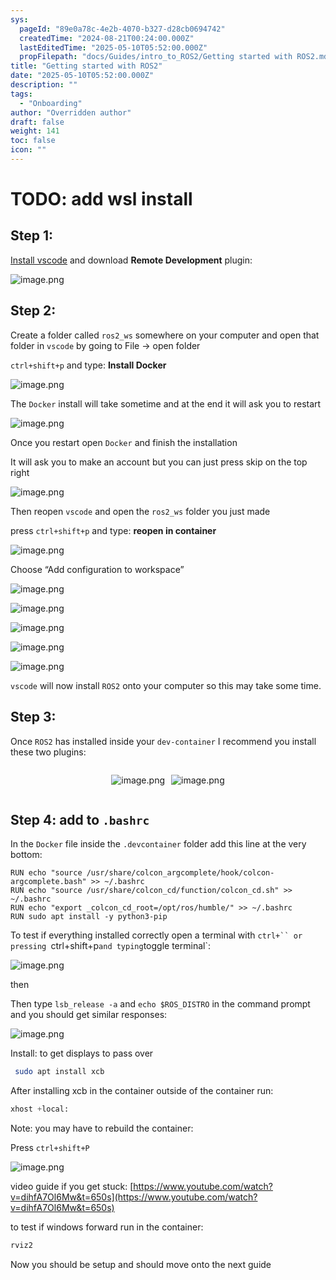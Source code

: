 ```yaml
---
sys:
  pageId: "89e0a78c-4e2b-4070-b327-d28cb0694742"
  createdTime: "2024-08-21T00:24:00.000Z"
  lastEditedTime: "2025-05-10T05:52:00.000Z"
  propFilepath: "docs/Guides/intro_to_ROS2/Getting started with ROS2.md"
title: "Getting started with ROS2"
date: "2025-05-10T05:52:00.000Z"
description: ""
tags:
  - "Onboarding"
author: "Overridden author"
draft: false
weight: 141
toc: false
icon: ""
---
```


# TODO: add wsl install

## Step 1:

[Install vscode](https://code.visualstudio.com/download) and download **Remote Development** plugin:

![image.png](https://prod-files-secure.s3.us-west-2.amazonaws.com/d518164a-d88e-44d1-a4ee-3adb3bd8bce0/efb52993-1881-4a40-b95e-6f020334f022/image.png?X-Amz-Algorithm=AWS4-HMAC-SHA256&X-Amz-Content-Sha256=UNSIGNED-PAYLOAD&X-Amz-Credential=ASIAZI2LB4663VQZQP2C%2F20250513%2Fus-west-2%2Fs3%2Faws4_request&X-Amz-Date=20250513T050935Z&X-Amz-Expires=3600&X-Amz-Security-Token=IQoJb3JpZ2luX2VjEDwaCXVzLXdlc3QtMiJIMEYCIQCJOYpvMVAPFIydLEyxWXIYG%2Fqny3LaWO8w1IcvXPpOjAIhAOVfkwt8%2Fd3zsrR2xv%2B1XuYYnP46cndxJZ3JcLeLzjMSKogECOX%2F%2F%2F%2F%2F%2F%2F%2F%2F%2FwEQABoMNjM3NDIzMTgzODA1Igxn5sZJbVeKwi7vDzMq3AMvk1Rhvul%2Bcn6Mvdv7vulms6AjwC%2BJtlfA0yGgwaebTipLmX7UT0WewYYrNja8oCx6ZF1g1jY1e0X1busY%2FSL6DFh3DyHzbLMUFkffKAyJFcK9v09Tg4BvIgobkHOtt3%2FRIsbJSHo4NPm5rIqYw5if3kAIAv%2Bv1EXTzJ0p8Ff9M1ZV2szMpCRYwXbxFdHmMJrgztIk%2FCpUpQrCyWY1p7GB6SHLJwqfGWnGjplnIlmKcUiJyrDaob5uBVMBMxfhlMMu7H7AH968miQNeZvi5aRxvTyAbzI58VvFkNOdDKyGRCKywyMyqvI4u0Ty7nvMZQzgZLbMFZso50NqjJe3kuc3EwhS24O3HdEq3zcXj6ACw9WhG2sO9r0Y9mKrpsBCv0YUCjpjT4Nm0yhSuL%2FE5q1siGhUsIKuzhXP9LG4iP5zupvTHHYmVw4W87Jz7632551K53TsPqQ5AJVFMAm3SoogHzx%2FJlK4A0aXDi%2Bxx2yak5WMRgoNsXx6fg0OZfGepZEOJTdMbYuikSUVmVLIRbvrbheyiRhKM9cVQI%2FmgBusfUGzv0%2FfWRAwEFUK%2BHX6Z5KGqI6b0DUx08klspUS86sreEmxQ%2BFSQa6ZSIlw6XK7XXSwc5K8izLGc6oW%2BzC4j4vBBjqkASkZivO8OdGGLqQkLezF%2FBcBCUK7ggq6dfvhWroZbsI6l%2BrbvRHPDuQOyWbs58jo%2FqQDy%2B8ASC3i5bdKSczrGNzjx2Zz9AiuiZ94acc6cdOAKbvrbivmlRsgedyULYqXJTx1hT2PVdugU%2FfelNcmTRFoSNM7o4FHr5NlhKRmxM%2BK1hSLRIVu%2FzWM2%2BjZdycqw1hGYd57YoqWaPkpjB2oIIy7RjLV&X-Amz-Signature=6e9dec085d1d89272c5e8ce9c96f8e5946e937089cc4d7456356ec0eef7c9b4e&X-Amz-SignedHeaders=host&x-id=GetObject)

## Step 2:

Create a folder called `ros2_ws` somewhere on your computer and open that folder in `vscode` by going to File → open folder 

`ctrl+shift+p` and type: **Install Docker**

![image.png](https://prod-files-secure.s3.us-west-2.amazonaws.com/d518164a-d88e-44d1-a4ee-3adb3bd8bce0/2269dc0e-1cd5-47ff-bceb-c04ad9b2eab0/image.png?X-Amz-Algorithm=AWS4-HMAC-SHA256&X-Amz-Content-Sha256=UNSIGNED-PAYLOAD&X-Amz-Credential=ASIAZI2LB4663VQZQP2C%2F20250513%2Fus-west-2%2Fs3%2Faws4_request&X-Amz-Date=20250513T050935Z&X-Amz-Expires=3600&X-Amz-Security-Token=IQoJb3JpZ2luX2VjEDwaCXVzLXdlc3QtMiJIMEYCIQCJOYpvMVAPFIydLEyxWXIYG%2Fqny3LaWO8w1IcvXPpOjAIhAOVfkwt8%2Fd3zsrR2xv%2B1XuYYnP46cndxJZ3JcLeLzjMSKogECOX%2F%2F%2F%2F%2F%2F%2F%2F%2F%2FwEQABoMNjM3NDIzMTgzODA1Igxn5sZJbVeKwi7vDzMq3AMvk1Rhvul%2Bcn6Mvdv7vulms6AjwC%2BJtlfA0yGgwaebTipLmX7UT0WewYYrNja8oCx6ZF1g1jY1e0X1busY%2FSL6DFh3DyHzbLMUFkffKAyJFcK9v09Tg4BvIgobkHOtt3%2FRIsbJSHo4NPm5rIqYw5if3kAIAv%2Bv1EXTzJ0p8Ff9M1ZV2szMpCRYwXbxFdHmMJrgztIk%2FCpUpQrCyWY1p7GB6SHLJwqfGWnGjplnIlmKcUiJyrDaob5uBVMBMxfhlMMu7H7AH968miQNeZvi5aRxvTyAbzI58VvFkNOdDKyGRCKywyMyqvI4u0Ty7nvMZQzgZLbMFZso50NqjJe3kuc3EwhS24O3HdEq3zcXj6ACw9WhG2sO9r0Y9mKrpsBCv0YUCjpjT4Nm0yhSuL%2FE5q1siGhUsIKuzhXP9LG4iP5zupvTHHYmVw4W87Jz7632551K53TsPqQ5AJVFMAm3SoogHzx%2FJlK4A0aXDi%2Bxx2yak5WMRgoNsXx6fg0OZfGepZEOJTdMbYuikSUVmVLIRbvrbheyiRhKM9cVQI%2FmgBusfUGzv0%2FfWRAwEFUK%2BHX6Z5KGqI6b0DUx08klspUS86sreEmxQ%2BFSQa6ZSIlw6XK7XXSwc5K8izLGc6oW%2BzC4j4vBBjqkASkZivO8OdGGLqQkLezF%2FBcBCUK7ggq6dfvhWroZbsI6l%2BrbvRHPDuQOyWbs58jo%2FqQDy%2B8ASC3i5bdKSczrGNzjx2Zz9AiuiZ94acc6cdOAKbvrbivmlRsgedyULYqXJTx1hT2PVdugU%2FfelNcmTRFoSNM7o4FHr5NlhKRmxM%2BK1hSLRIVu%2FzWM2%2BjZdycqw1hGYd57YoqWaPkpjB2oIIy7RjLV&X-Amz-Signature=e0f86db283593c7f8a054dc4f11391eef6ae02281ec156481836ff1b49a01f02&X-Amz-SignedHeaders=host&x-id=GetObject)

The `Docker` install will take sometime and at the end it will ask you to restart

![image.png](https://prod-files-secure.s3.us-west-2.amazonaws.com/d518164a-d88e-44d1-a4ee-3adb3bd8bce0/ed233f78-be33-4b1f-b89c-9c346c0e961e/image.png?X-Amz-Algorithm=AWS4-HMAC-SHA256&X-Amz-Content-Sha256=UNSIGNED-PAYLOAD&X-Amz-Credential=ASIAZI2LB4663VQZQP2C%2F20250513%2Fus-west-2%2Fs3%2Faws4_request&X-Amz-Date=20250513T050935Z&X-Amz-Expires=3600&X-Amz-Security-Token=IQoJb3JpZ2luX2VjEDwaCXVzLXdlc3QtMiJIMEYCIQCJOYpvMVAPFIydLEyxWXIYG%2Fqny3LaWO8w1IcvXPpOjAIhAOVfkwt8%2Fd3zsrR2xv%2B1XuYYnP46cndxJZ3JcLeLzjMSKogECOX%2F%2F%2F%2F%2F%2F%2F%2F%2F%2FwEQABoMNjM3NDIzMTgzODA1Igxn5sZJbVeKwi7vDzMq3AMvk1Rhvul%2Bcn6Mvdv7vulms6AjwC%2BJtlfA0yGgwaebTipLmX7UT0WewYYrNja8oCx6ZF1g1jY1e0X1busY%2FSL6DFh3DyHzbLMUFkffKAyJFcK9v09Tg4BvIgobkHOtt3%2FRIsbJSHo4NPm5rIqYw5if3kAIAv%2Bv1EXTzJ0p8Ff9M1ZV2szMpCRYwXbxFdHmMJrgztIk%2FCpUpQrCyWY1p7GB6SHLJwqfGWnGjplnIlmKcUiJyrDaob5uBVMBMxfhlMMu7H7AH968miQNeZvi5aRxvTyAbzI58VvFkNOdDKyGRCKywyMyqvI4u0Ty7nvMZQzgZLbMFZso50NqjJe3kuc3EwhS24O3HdEq3zcXj6ACw9WhG2sO9r0Y9mKrpsBCv0YUCjpjT4Nm0yhSuL%2FE5q1siGhUsIKuzhXP9LG4iP5zupvTHHYmVw4W87Jz7632551K53TsPqQ5AJVFMAm3SoogHzx%2FJlK4A0aXDi%2Bxx2yak5WMRgoNsXx6fg0OZfGepZEOJTdMbYuikSUVmVLIRbvrbheyiRhKM9cVQI%2FmgBusfUGzv0%2FfWRAwEFUK%2BHX6Z5KGqI6b0DUx08klspUS86sreEmxQ%2BFSQa6ZSIlw6XK7XXSwc5K8izLGc6oW%2BzC4j4vBBjqkASkZivO8OdGGLqQkLezF%2FBcBCUK7ggq6dfvhWroZbsI6l%2BrbvRHPDuQOyWbs58jo%2FqQDy%2B8ASC3i5bdKSczrGNzjx2Zz9AiuiZ94acc6cdOAKbvrbivmlRsgedyULYqXJTx1hT2PVdugU%2FfelNcmTRFoSNM7o4FHr5NlhKRmxM%2BK1hSLRIVu%2FzWM2%2BjZdycqw1hGYd57YoqWaPkpjB2oIIy7RjLV&X-Amz-Signature=80cd19780329ea2b79a2a410a7c694f95303ee0f19de02d8122faaa7bdd2812f&X-Amz-SignedHeaders=host&x-id=GetObject)

Once you restart open `Docker` and finish the installation

It will ask you to make an account but you can just press skip on the top right

![image.png](https://prod-files-secure.s3.us-west-2.amazonaws.com/d518164a-d88e-44d1-a4ee-3adb3bd8bce0/21010ad9-1659-4fd9-9f59-9932a09b2a3d/image.png?X-Amz-Algorithm=AWS4-HMAC-SHA256&X-Amz-Content-Sha256=UNSIGNED-PAYLOAD&X-Amz-Credential=ASIAZI2LB4663VQZQP2C%2F20250513%2Fus-west-2%2Fs3%2Faws4_request&X-Amz-Date=20250513T050935Z&X-Amz-Expires=3600&X-Amz-Security-Token=IQoJb3JpZ2luX2VjEDwaCXVzLXdlc3QtMiJIMEYCIQCJOYpvMVAPFIydLEyxWXIYG%2Fqny3LaWO8w1IcvXPpOjAIhAOVfkwt8%2Fd3zsrR2xv%2B1XuYYnP46cndxJZ3JcLeLzjMSKogECOX%2F%2F%2F%2F%2F%2F%2F%2F%2F%2FwEQABoMNjM3NDIzMTgzODA1Igxn5sZJbVeKwi7vDzMq3AMvk1Rhvul%2Bcn6Mvdv7vulms6AjwC%2BJtlfA0yGgwaebTipLmX7UT0WewYYrNja8oCx6ZF1g1jY1e0X1busY%2FSL6DFh3DyHzbLMUFkffKAyJFcK9v09Tg4BvIgobkHOtt3%2FRIsbJSHo4NPm5rIqYw5if3kAIAv%2Bv1EXTzJ0p8Ff9M1ZV2szMpCRYwXbxFdHmMJrgztIk%2FCpUpQrCyWY1p7GB6SHLJwqfGWnGjplnIlmKcUiJyrDaob5uBVMBMxfhlMMu7H7AH968miQNeZvi5aRxvTyAbzI58VvFkNOdDKyGRCKywyMyqvI4u0Ty7nvMZQzgZLbMFZso50NqjJe3kuc3EwhS24O3HdEq3zcXj6ACw9WhG2sO9r0Y9mKrpsBCv0YUCjpjT4Nm0yhSuL%2FE5q1siGhUsIKuzhXP9LG4iP5zupvTHHYmVw4W87Jz7632551K53TsPqQ5AJVFMAm3SoogHzx%2FJlK4A0aXDi%2Bxx2yak5WMRgoNsXx6fg0OZfGepZEOJTdMbYuikSUVmVLIRbvrbheyiRhKM9cVQI%2FmgBusfUGzv0%2FfWRAwEFUK%2BHX6Z5KGqI6b0DUx08klspUS86sreEmxQ%2BFSQa6ZSIlw6XK7XXSwc5K8izLGc6oW%2BzC4j4vBBjqkASkZivO8OdGGLqQkLezF%2FBcBCUK7ggq6dfvhWroZbsI6l%2BrbvRHPDuQOyWbs58jo%2FqQDy%2B8ASC3i5bdKSczrGNzjx2Zz9AiuiZ94acc6cdOAKbvrbivmlRsgedyULYqXJTx1hT2PVdugU%2FfelNcmTRFoSNM7o4FHr5NlhKRmxM%2BK1hSLRIVu%2FzWM2%2BjZdycqw1hGYd57YoqWaPkpjB2oIIy7RjLV&X-Amz-Signature=b7efc6c64cf5e8686041a2bc199ebb309cede8c001d93ae9078f864a24a8227e&X-Amz-SignedHeaders=host&x-id=GetObject)

Then reopen `vscode` and open the `ros2_ws` folder you just made

press `ctrl+shift+p` and type: **reopen in container**

![image.png](https://prod-files-secure.s3.us-west-2.amazonaws.com/d518164a-d88e-44d1-a4ee-3adb3bd8bce0/4e93b8c2-41ad-488c-8095-c74205196118/image.png?X-Amz-Algorithm=AWS4-HMAC-SHA256&X-Amz-Content-Sha256=UNSIGNED-PAYLOAD&X-Amz-Credential=ASIAZI2LB4663VQZQP2C%2F20250513%2Fus-west-2%2Fs3%2Faws4_request&X-Amz-Date=20250513T050935Z&X-Amz-Expires=3600&X-Amz-Security-Token=IQoJb3JpZ2luX2VjEDwaCXVzLXdlc3QtMiJIMEYCIQCJOYpvMVAPFIydLEyxWXIYG%2Fqny3LaWO8w1IcvXPpOjAIhAOVfkwt8%2Fd3zsrR2xv%2B1XuYYnP46cndxJZ3JcLeLzjMSKogECOX%2F%2F%2F%2F%2F%2F%2F%2F%2F%2FwEQABoMNjM3NDIzMTgzODA1Igxn5sZJbVeKwi7vDzMq3AMvk1Rhvul%2Bcn6Mvdv7vulms6AjwC%2BJtlfA0yGgwaebTipLmX7UT0WewYYrNja8oCx6ZF1g1jY1e0X1busY%2FSL6DFh3DyHzbLMUFkffKAyJFcK9v09Tg4BvIgobkHOtt3%2FRIsbJSHo4NPm5rIqYw5if3kAIAv%2Bv1EXTzJ0p8Ff9M1ZV2szMpCRYwXbxFdHmMJrgztIk%2FCpUpQrCyWY1p7GB6SHLJwqfGWnGjplnIlmKcUiJyrDaob5uBVMBMxfhlMMu7H7AH968miQNeZvi5aRxvTyAbzI58VvFkNOdDKyGRCKywyMyqvI4u0Ty7nvMZQzgZLbMFZso50NqjJe3kuc3EwhS24O3HdEq3zcXj6ACw9WhG2sO9r0Y9mKrpsBCv0YUCjpjT4Nm0yhSuL%2FE5q1siGhUsIKuzhXP9LG4iP5zupvTHHYmVw4W87Jz7632551K53TsPqQ5AJVFMAm3SoogHzx%2FJlK4A0aXDi%2Bxx2yak5WMRgoNsXx6fg0OZfGepZEOJTdMbYuikSUVmVLIRbvrbheyiRhKM9cVQI%2FmgBusfUGzv0%2FfWRAwEFUK%2BHX6Z5KGqI6b0DUx08klspUS86sreEmxQ%2BFSQa6ZSIlw6XK7XXSwc5K8izLGc6oW%2BzC4j4vBBjqkASkZivO8OdGGLqQkLezF%2FBcBCUK7ggq6dfvhWroZbsI6l%2BrbvRHPDuQOyWbs58jo%2FqQDy%2B8ASC3i5bdKSczrGNzjx2Zz9AiuiZ94acc6cdOAKbvrbivmlRsgedyULYqXJTx1hT2PVdugU%2FfelNcmTRFoSNM7o4FHr5NlhKRmxM%2BK1hSLRIVu%2FzWM2%2BjZdycqw1hGYd57YoqWaPkpjB2oIIy7RjLV&X-Amz-Signature=1d51c4770542fdd118950ffd05ca906c6420cdeb1fa91ebf26215716d80fc079&X-Amz-SignedHeaders=host&x-id=GetObject)

Choose “Add configuration to workspace”

![image.png](https://prod-files-secure.s3.us-west-2.amazonaws.com/d518164a-d88e-44d1-a4ee-3adb3bd8bce0/9560b282-5060-4989-ba37-97e7b2c22476/image.png?X-Amz-Algorithm=AWS4-HMAC-SHA256&X-Amz-Content-Sha256=UNSIGNED-PAYLOAD&X-Amz-Credential=ASIAZI2LB4663VQZQP2C%2F20250513%2Fus-west-2%2Fs3%2Faws4_request&X-Amz-Date=20250513T050935Z&X-Amz-Expires=3600&X-Amz-Security-Token=IQoJb3JpZ2luX2VjEDwaCXVzLXdlc3QtMiJIMEYCIQCJOYpvMVAPFIydLEyxWXIYG%2Fqny3LaWO8w1IcvXPpOjAIhAOVfkwt8%2Fd3zsrR2xv%2B1XuYYnP46cndxJZ3JcLeLzjMSKogECOX%2F%2F%2F%2F%2F%2F%2F%2F%2F%2FwEQABoMNjM3NDIzMTgzODA1Igxn5sZJbVeKwi7vDzMq3AMvk1Rhvul%2Bcn6Mvdv7vulms6AjwC%2BJtlfA0yGgwaebTipLmX7UT0WewYYrNja8oCx6ZF1g1jY1e0X1busY%2FSL6DFh3DyHzbLMUFkffKAyJFcK9v09Tg4BvIgobkHOtt3%2FRIsbJSHo4NPm5rIqYw5if3kAIAv%2Bv1EXTzJ0p8Ff9M1ZV2szMpCRYwXbxFdHmMJrgztIk%2FCpUpQrCyWY1p7GB6SHLJwqfGWnGjplnIlmKcUiJyrDaob5uBVMBMxfhlMMu7H7AH968miQNeZvi5aRxvTyAbzI58VvFkNOdDKyGRCKywyMyqvI4u0Ty7nvMZQzgZLbMFZso50NqjJe3kuc3EwhS24O3HdEq3zcXj6ACw9WhG2sO9r0Y9mKrpsBCv0YUCjpjT4Nm0yhSuL%2FE5q1siGhUsIKuzhXP9LG4iP5zupvTHHYmVw4W87Jz7632551K53TsPqQ5AJVFMAm3SoogHzx%2FJlK4A0aXDi%2Bxx2yak5WMRgoNsXx6fg0OZfGepZEOJTdMbYuikSUVmVLIRbvrbheyiRhKM9cVQI%2FmgBusfUGzv0%2FfWRAwEFUK%2BHX6Z5KGqI6b0DUx08klspUS86sreEmxQ%2BFSQa6ZSIlw6XK7XXSwc5K8izLGc6oW%2BzC4j4vBBjqkASkZivO8OdGGLqQkLezF%2FBcBCUK7ggq6dfvhWroZbsI6l%2BrbvRHPDuQOyWbs58jo%2FqQDy%2B8ASC3i5bdKSczrGNzjx2Zz9AiuiZ94acc6cdOAKbvrbivmlRsgedyULYqXJTx1hT2PVdugU%2FfelNcmTRFoSNM7o4FHr5NlhKRmxM%2BK1hSLRIVu%2FzWM2%2BjZdycqw1hGYd57YoqWaPkpjB2oIIy7RjLV&X-Amz-Signature=2ed350385a6f6b84031b878bf8131935c57b4c62d5fad2fbfec7ab10a7f27196&X-Amz-SignedHeaders=host&x-id=GetObject)

![image.png](https://prod-files-secure.s3.us-west-2.amazonaws.com/d518164a-d88e-44d1-a4ee-3adb3bd8bce0/2ee63f81-886b-48e8-a553-dc6e5eac99e4/image.png?X-Amz-Algorithm=AWS4-HMAC-SHA256&X-Amz-Content-Sha256=UNSIGNED-PAYLOAD&X-Amz-Credential=ASIAZI2LB4663VQZQP2C%2F20250513%2Fus-west-2%2Fs3%2Faws4_request&X-Amz-Date=20250513T050935Z&X-Amz-Expires=3600&X-Amz-Security-Token=IQoJb3JpZ2luX2VjEDwaCXVzLXdlc3QtMiJIMEYCIQCJOYpvMVAPFIydLEyxWXIYG%2Fqny3LaWO8w1IcvXPpOjAIhAOVfkwt8%2Fd3zsrR2xv%2B1XuYYnP46cndxJZ3JcLeLzjMSKogECOX%2F%2F%2F%2F%2F%2F%2F%2F%2F%2FwEQABoMNjM3NDIzMTgzODA1Igxn5sZJbVeKwi7vDzMq3AMvk1Rhvul%2Bcn6Mvdv7vulms6AjwC%2BJtlfA0yGgwaebTipLmX7UT0WewYYrNja8oCx6ZF1g1jY1e0X1busY%2FSL6DFh3DyHzbLMUFkffKAyJFcK9v09Tg4BvIgobkHOtt3%2FRIsbJSHo4NPm5rIqYw5if3kAIAv%2Bv1EXTzJ0p8Ff9M1ZV2szMpCRYwXbxFdHmMJrgztIk%2FCpUpQrCyWY1p7GB6SHLJwqfGWnGjplnIlmKcUiJyrDaob5uBVMBMxfhlMMu7H7AH968miQNeZvi5aRxvTyAbzI58VvFkNOdDKyGRCKywyMyqvI4u0Ty7nvMZQzgZLbMFZso50NqjJe3kuc3EwhS24O3HdEq3zcXj6ACw9WhG2sO9r0Y9mKrpsBCv0YUCjpjT4Nm0yhSuL%2FE5q1siGhUsIKuzhXP9LG4iP5zupvTHHYmVw4W87Jz7632551K53TsPqQ5AJVFMAm3SoogHzx%2FJlK4A0aXDi%2Bxx2yak5WMRgoNsXx6fg0OZfGepZEOJTdMbYuikSUVmVLIRbvrbheyiRhKM9cVQI%2FmgBusfUGzv0%2FfWRAwEFUK%2BHX6Z5KGqI6b0DUx08klspUS86sreEmxQ%2BFSQa6ZSIlw6XK7XXSwc5K8izLGc6oW%2BzC4j4vBBjqkASkZivO8OdGGLqQkLezF%2FBcBCUK7ggq6dfvhWroZbsI6l%2BrbvRHPDuQOyWbs58jo%2FqQDy%2B8ASC3i5bdKSczrGNzjx2Zz9AiuiZ94acc6cdOAKbvrbivmlRsgedyULYqXJTx1hT2PVdugU%2FfelNcmTRFoSNM7o4FHr5NlhKRmxM%2BK1hSLRIVu%2FzWM2%2BjZdycqw1hGYd57YoqWaPkpjB2oIIy7RjLV&X-Amz-Signature=5fbf5c31740f50aee77361856a3c5c3b5324e84a66a51b14a731e0d7fe077537&X-Amz-SignedHeaders=host&x-id=GetObject)

![image.png](https://prod-files-secure.s3.us-west-2.amazonaws.com/d518164a-d88e-44d1-a4ee-3adb3bd8bce0/ae1580b2-b048-407e-aed9-b584224a7a04/image.png?X-Amz-Algorithm=AWS4-HMAC-SHA256&X-Amz-Content-Sha256=UNSIGNED-PAYLOAD&X-Amz-Credential=ASIAZI2LB4663VQZQP2C%2F20250513%2Fus-west-2%2Fs3%2Faws4_request&X-Amz-Date=20250513T050935Z&X-Amz-Expires=3600&X-Amz-Security-Token=IQoJb3JpZ2luX2VjEDwaCXVzLXdlc3QtMiJIMEYCIQCJOYpvMVAPFIydLEyxWXIYG%2Fqny3LaWO8w1IcvXPpOjAIhAOVfkwt8%2Fd3zsrR2xv%2B1XuYYnP46cndxJZ3JcLeLzjMSKogECOX%2F%2F%2F%2F%2F%2F%2F%2F%2F%2FwEQABoMNjM3NDIzMTgzODA1Igxn5sZJbVeKwi7vDzMq3AMvk1Rhvul%2Bcn6Mvdv7vulms6AjwC%2BJtlfA0yGgwaebTipLmX7UT0WewYYrNja8oCx6ZF1g1jY1e0X1busY%2FSL6DFh3DyHzbLMUFkffKAyJFcK9v09Tg4BvIgobkHOtt3%2FRIsbJSHo4NPm5rIqYw5if3kAIAv%2Bv1EXTzJ0p8Ff9M1ZV2szMpCRYwXbxFdHmMJrgztIk%2FCpUpQrCyWY1p7GB6SHLJwqfGWnGjplnIlmKcUiJyrDaob5uBVMBMxfhlMMu7H7AH968miQNeZvi5aRxvTyAbzI58VvFkNOdDKyGRCKywyMyqvI4u0Ty7nvMZQzgZLbMFZso50NqjJe3kuc3EwhS24O3HdEq3zcXj6ACw9WhG2sO9r0Y9mKrpsBCv0YUCjpjT4Nm0yhSuL%2FE5q1siGhUsIKuzhXP9LG4iP5zupvTHHYmVw4W87Jz7632551K53TsPqQ5AJVFMAm3SoogHzx%2FJlK4A0aXDi%2Bxx2yak5WMRgoNsXx6fg0OZfGepZEOJTdMbYuikSUVmVLIRbvrbheyiRhKM9cVQI%2FmgBusfUGzv0%2FfWRAwEFUK%2BHX6Z5KGqI6b0DUx08klspUS86sreEmxQ%2BFSQa6ZSIlw6XK7XXSwc5K8izLGc6oW%2BzC4j4vBBjqkASkZivO8OdGGLqQkLezF%2FBcBCUK7ggq6dfvhWroZbsI6l%2BrbvRHPDuQOyWbs58jo%2FqQDy%2B8ASC3i5bdKSczrGNzjx2Zz9AiuiZ94acc6cdOAKbvrbivmlRsgedyULYqXJTx1hT2PVdugU%2FfelNcmTRFoSNM7o4FHr5NlhKRmxM%2BK1hSLRIVu%2FzWM2%2BjZdycqw1hGYd57YoqWaPkpjB2oIIy7RjLV&X-Amz-Signature=e65673e5329f9b91ca9e8bf012dabbb12390bd899319c71cc506f6b6c6400b61&X-Amz-SignedHeaders=host&x-id=GetObject)

![image.png](https://prod-files-secure.s3.us-west-2.amazonaws.com/d518164a-d88e-44d1-a4ee-3adb3bd8bce0/53255b28-f75e-430f-b9e3-c0ac8577e42b/image.png?X-Amz-Algorithm=AWS4-HMAC-SHA256&X-Amz-Content-Sha256=UNSIGNED-PAYLOAD&X-Amz-Credential=ASIAZI2LB4663VQZQP2C%2F20250513%2Fus-west-2%2Fs3%2Faws4_request&X-Amz-Date=20250513T050935Z&X-Amz-Expires=3600&X-Amz-Security-Token=IQoJb3JpZ2luX2VjEDwaCXVzLXdlc3QtMiJIMEYCIQCJOYpvMVAPFIydLEyxWXIYG%2Fqny3LaWO8w1IcvXPpOjAIhAOVfkwt8%2Fd3zsrR2xv%2B1XuYYnP46cndxJZ3JcLeLzjMSKogECOX%2F%2F%2F%2F%2F%2F%2F%2F%2F%2FwEQABoMNjM3NDIzMTgzODA1Igxn5sZJbVeKwi7vDzMq3AMvk1Rhvul%2Bcn6Mvdv7vulms6AjwC%2BJtlfA0yGgwaebTipLmX7UT0WewYYrNja8oCx6ZF1g1jY1e0X1busY%2FSL6DFh3DyHzbLMUFkffKAyJFcK9v09Tg4BvIgobkHOtt3%2FRIsbJSHo4NPm5rIqYw5if3kAIAv%2Bv1EXTzJ0p8Ff9M1ZV2szMpCRYwXbxFdHmMJrgztIk%2FCpUpQrCyWY1p7GB6SHLJwqfGWnGjplnIlmKcUiJyrDaob5uBVMBMxfhlMMu7H7AH968miQNeZvi5aRxvTyAbzI58VvFkNOdDKyGRCKywyMyqvI4u0Ty7nvMZQzgZLbMFZso50NqjJe3kuc3EwhS24O3HdEq3zcXj6ACw9WhG2sO9r0Y9mKrpsBCv0YUCjpjT4Nm0yhSuL%2FE5q1siGhUsIKuzhXP9LG4iP5zupvTHHYmVw4W87Jz7632551K53TsPqQ5AJVFMAm3SoogHzx%2FJlK4A0aXDi%2Bxx2yak5WMRgoNsXx6fg0OZfGepZEOJTdMbYuikSUVmVLIRbvrbheyiRhKM9cVQI%2FmgBusfUGzv0%2FfWRAwEFUK%2BHX6Z5KGqI6b0DUx08klspUS86sreEmxQ%2BFSQa6ZSIlw6XK7XXSwc5K8izLGc6oW%2BzC4j4vBBjqkASkZivO8OdGGLqQkLezF%2FBcBCUK7ggq6dfvhWroZbsI6l%2BrbvRHPDuQOyWbs58jo%2FqQDy%2B8ASC3i5bdKSczrGNzjx2Zz9AiuiZ94acc6cdOAKbvrbivmlRsgedyULYqXJTx1hT2PVdugU%2FfelNcmTRFoSNM7o4FHr5NlhKRmxM%2BK1hSLRIVu%2FzWM2%2BjZdycqw1hGYd57YoqWaPkpjB2oIIy7RjLV&X-Amz-Signature=9d3a5d36a249545cca644bb3eeb7af81f593fa3283659f09b394de0cfc6c26d8&X-Amz-SignedHeaders=host&x-id=GetObject)

![image.png](https://prod-files-secure.s3.us-west-2.amazonaws.com/d518164a-d88e-44d1-a4ee-3adb3bd8bce0/7c562767-5af9-4ffb-97d1-327bcdf4ee00/image.png?X-Amz-Algorithm=AWS4-HMAC-SHA256&X-Amz-Content-Sha256=UNSIGNED-PAYLOAD&X-Amz-Credential=ASIAZI2LB4663VQZQP2C%2F20250513%2Fus-west-2%2Fs3%2Faws4_request&X-Amz-Date=20250513T050935Z&X-Amz-Expires=3600&X-Amz-Security-Token=IQoJb3JpZ2luX2VjEDwaCXVzLXdlc3QtMiJIMEYCIQCJOYpvMVAPFIydLEyxWXIYG%2Fqny3LaWO8w1IcvXPpOjAIhAOVfkwt8%2Fd3zsrR2xv%2B1XuYYnP46cndxJZ3JcLeLzjMSKogECOX%2F%2F%2F%2F%2F%2F%2F%2F%2F%2FwEQABoMNjM3NDIzMTgzODA1Igxn5sZJbVeKwi7vDzMq3AMvk1Rhvul%2Bcn6Mvdv7vulms6AjwC%2BJtlfA0yGgwaebTipLmX7UT0WewYYrNja8oCx6ZF1g1jY1e0X1busY%2FSL6DFh3DyHzbLMUFkffKAyJFcK9v09Tg4BvIgobkHOtt3%2FRIsbJSHo4NPm5rIqYw5if3kAIAv%2Bv1EXTzJ0p8Ff9M1ZV2szMpCRYwXbxFdHmMJrgztIk%2FCpUpQrCyWY1p7GB6SHLJwqfGWnGjplnIlmKcUiJyrDaob5uBVMBMxfhlMMu7H7AH968miQNeZvi5aRxvTyAbzI58VvFkNOdDKyGRCKywyMyqvI4u0Ty7nvMZQzgZLbMFZso50NqjJe3kuc3EwhS24O3HdEq3zcXj6ACw9WhG2sO9r0Y9mKrpsBCv0YUCjpjT4Nm0yhSuL%2FE5q1siGhUsIKuzhXP9LG4iP5zupvTHHYmVw4W87Jz7632551K53TsPqQ5AJVFMAm3SoogHzx%2FJlK4A0aXDi%2Bxx2yak5WMRgoNsXx6fg0OZfGepZEOJTdMbYuikSUVmVLIRbvrbheyiRhKM9cVQI%2FmgBusfUGzv0%2FfWRAwEFUK%2BHX6Z5KGqI6b0DUx08klspUS86sreEmxQ%2BFSQa6ZSIlw6XK7XXSwc5K8izLGc6oW%2BzC4j4vBBjqkASkZivO8OdGGLqQkLezF%2FBcBCUK7ggq6dfvhWroZbsI6l%2BrbvRHPDuQOyWbs58jo%2FqQDy%2B8ASC3i5bdKSczrGNzjx2Zz9AiuiZ94acc6cdOAKbvrbivmlRsgedyULYqXJTx1hT2PVdugU%2FfelNcmTRFoSNM7o4FHr5NlhKRmxM%2BK1hSLRIVu%2FzWM2%2BjZdycqw1hGYd57YoqWaPkpjB2oIIy7RjLV&X-Amz-Signature=0cef613fd5b4859a5dfb22951fb1df84a5c3d6ea5f08ef4b032d89816e43c6cf&X-Amz-SignedHeaders=host&x-id=GetObject)

`vscode` will now install `ROS2` onto your computer so this may take some time.

## Step 3:

Once `ROS2` has installed inside your `dev-container` I recommend you install these two plugins:

<div style="display: flex;flex-direction: row; column-gap:10px; max-width: 630px;justify-content: center;">
<div>

![image.png](https://prod-files-secure.s3.us-west-2.amazonaws.com/d518164a-d88e-44d1-a4ee-3adb3bd8bce0/3fc3d550-5a54-4ba1-ba6b-faa01cdb7369/image.png?X-Amz-Algorithm=AWS4-HMAC-SHA256&X-Amz-Content-Sha256=UNSIGNED-PAYLOAD&X-Amz-Credential=ASIAZI2LB4667X3ILRLM%2F20250513%2Fus-west-2%2Fs3%2Faws4_request&X-Amz-Date=20250513T050945Z&X-Amz-Expires=3600&X-Amz-Security-Token=IQoJb3JpZ2luX2VjEDwaCXVzLXdlc3QtMiJGMEQCIADlj6o1jnRBoUmeBbNlDd%2FPPv6l3NlJQ0nELeCd0woYAiA08VY3%2Bgscc8UZuGaHJHQEOCZKptqt0Or9ajF0pqt2iCqIBAjl%2F%2F%2F%2F%2F%2F%2F%2F%2F%2F8BEAAaDDYzNzQyMzE4MzgwNSIMyl%2FzvRpfATh6YTEjKtwDphAPwwyzPNq9kSmPo%2Bx1y73c7QQLdj11cx%2FC2059YKFFvxXmYjnwN4TwsPJ58B5mZuYj2qhYYzwaNc4XjXZMw98jmH%2FWJk4odPM3AUvNz5Pne5tcyEoOhEIuZoA5kG%2FaCgZNMSTmVMX%2Bjvi%2Frn22rDlgLMkVIa6I2FkVm%2FRrvI%2B0Ef1d9iA2ukaGcaPvjGeWMZY3%2Fer0JsaaDYSacf%2FWgeS2fwpe0Xn%2F%2F3SEcMOCno7PUAqU4DdnaRXb7tAIeoGguzGtjuEGOzIx9n7qtpSQkfVDLuD0W6yZPsd4S7ygiXY5ex%2BwuhOnXjifXC1m3%2B7C8ZNTuIwm0xtSIo71uRpTLmnAvvBH6qs9TgcZQcVM0%2F7Q2T%2BevPHcIf53jKs2CYXdoWc2%2FIvF7e5i4ovxIjgTjPX8whyj1f5r%2FiiGnEqAP%2BT1d0dhs9L9NwWjPXecvzz9zNDI91MuwKqiaVKvbxL7jTEWnDYwnaveUH15R2yghxlU9R9c%2Bzt15bJQgM6iN90OqPJKCCjy4eBJameWzwe2XzpCgR9ahHKGMGZyXWfFY4pBU3Zj1Tqay7oRxTfJd3L9wi7Wed7xBeu9VvTqEL%2B07GM%2FjAqqFAJVSygM7NGutgqHLtja7Tux%2BnnVcfYwjY%2BLwQY6pgHhB6zxaE5DhpOlkjKMJWDLC2HJPHZl8pdEgbm5G4loI7uCOno0S1UsVFW1boa%2FxSuEriL%2BwVxgpaA7axtbT5L543jbW3XbzSgPCyUJcDt1cWB0rMdoa3nv8W7Yczu03VXzg5J0O65FncOuvLMTFxHQE8U1YN0WRFUbnVx53Y%2FGKC87YDLPPkDIgZYLSj0G6hn2VXYdWjJ2If3Maxw4o5Hk0M9e4Eq7&X-Amz-Signature=04c2fc4f209a9e4fa9bcbc56edc643b096838586b8632eb2952f48826ea09561&X-Amz-SignedHeaders=host&x-id=GetObject)

</div>
<div>

![image.png](https://prod-files-secure.s3.us-west-2.amazonaws.com/d518164a-d88e-44d1-a4ee-3adb3bd8bce0/d994cc66-13c2-4093-a5a3-f84cf4601a82/image.png?X-Amz-Algorithm=AWS4-HMAC-SHA256&X-Amz-Content-Sha256=UNSIGNED-PAYLOAD&X-Amz-Credential=ASIAZI2LB466WORNVBBP%2F20250513%2Fus-west-2%2Fs3%2Faws4_request&X-Amz-Date=20250513T050946Z&X-Amz-Expires=3600&X-Amz-Security-Token=IQoJb3JpZ2luX2VjEDwaCXVzLXdlc3QtMiJHMEUCIQDcHyBKqZjfs%2Bj9zG1t8XD8UcP8aIlcLFzbB55HFU8AfAIgJcSZ8YlDwQGg665Oujzpkm7VjnTEp89i1Gz3h0EDCQIqiAQI5f%2F%2F%2F%2F%2F%2F%2F%2F%2F%2FARAAGgw2Mzc0MjMxODM4MDUiDCmY0X%2FfcCLWXaYNPyrcAzO3sSScmhhhFce%2FRMyIa%2FlSOAN%2F5BBUQZXADhH6T3pt4Yjgr2X6YYqJ06yZoyM5yZlYdsvB2pELk2tnuy%2F1%2FJ8B8W9tLXxo%2B4urZ1U2REUY9XhRpAJJTJ2SwJRxRDtOiu%2BplMvOWMJhxCNvU0KVgAUCAjpOCN35upRjNFdMJdcijkLQ%2FqC7V%2F1hMf28fEk5X06QBDDkXWgg%2Fv263xhI8siHfq1XMYdZiK5eeuUXtwHiHVvMIDFDXr25K6vqU40VidqYS%2BGT8IwJvGn8jvoDVUVrgzkketl8%2FW%2B6kgKsao7MMdtWONqbzoWk6oGGA8%2F6Z5cKX0wMv9RzTRijmE1Uk2xcXDKPLj44O9n%2BvurrKF6CTtcahHS%2Bivgum49Xtf5xOouKD55rl5YV8EfBFijpD7YoVv7xUfRqCcY5PS9MqQAACygvtZOCkbnLU9aq4D9jEs9p4CyMr65O%2B27vkFypWo3JhvEvI5fIZsi6zYnJ8WIzKM61Yj6gm44wO3Qm6GFXkUphaslZ4PROK4MlA3QoHjBZgOERqSFPwR70KLowAI4WEZnv5jsIG56Bjxck0qTgpUSqzl4hI3pJ7pDJu9gNssO0Wd6C%2FycvsyQhEWNHJMBZRNvGmCLoPchY4gIUMK%2BPi8EGOqUBHupPSzEUk%2BNfSzyVvZTHEQt0sYlE15apZp4P5YufoHDrXE9lTsSZ%2FSEHJoAcEJtrM8YD2k3gvorEYRO1WkQtPMUPQ%2BnMoQDnV74WmTeRLe2Sa8pY9W9MLTfEkdsN483aZoy7xVYYDglDe%2FjIhs%2Fb0GUxxtVb5c2%2BPbdABi6%2FvhRkZNdnGTyWL6MulMNnarmnBFooGNB65Kv5I3iEZZ8nxCjLIF%2FN&X-Amz-Signature=822535fb5155b0f13e1629dced44fdf3e13bb774ec8962f5f416b840572f61e4&X-Amz-SignedHeaders=host&x-id=GetObject)

</div>
</div>

## Step 4: add to `.bashrc`

In the `Docker` file inside the `.devcontainer` folder add this line at the very bottom: 

```docker
RUN echo "source /usr/share/colcon_argcomplete/hook/colcon-argcomplete.bash" >> ~/.bashrc
RUN echo "source /usr/share/colcon_cd/function/colcon_cd.sh" >> ~/.bashrc
RUN echo "export _colcon_cd_root=/opt/ros/humble/" >> ~/.bashrc
RUN sudo apt install -y python3-pip 
```

To test if everything installed correctly open a terminal with `ctrl+`` or pressing `ctrl+shift+p` and typing `toggle terminal`:

![image.png](https://prod-files-secure.s3.us-west-2.amazonaws.com/d518164a-d88e-44d1-a4ee-3adb3bd8bce0/6a4943d8-b04e-4c02-9a58-775f3384d1a5/image.png?X-Amz-Algorithm=AWS4-HMAC-SHA256&X-Amz-Content-Sha256=UNSIGNED-PAYLOAD&X-Amz-Credential=ASIAZI2LB4663VQZQP2C%2F20250513%2Fus-west-2%2Fs3%2Faws4_request&X-Amz-Date=20250513T050935Z&X-Amz-Expires=3600&X-Amz-Security-Token=IQoJb3JpZ2luX2VjEDwaCXVzLXdlc3QtMiJIMEYCIQCJOYpvMVAPFIydLEyxWXIYG%2Fqny3LaWO8w1IcvXPpOjAIhAOVfkwt8%2Fd3zsrR2xv%2B1XuYYnP46cndxJZ3JcLeLzjMSKogECOX%2F%2F%2F%2F%2F%2F%2F%2F%2F%2FwEQABoMNjM3NDIzMTgzODA1Igxn5sZJbVeKwi7vDzMq3AMvk1Rhvul%2Bcn6Mvdv7vulms6AjwC%2BJtlfA0yGgwaebTipLmX7UT0WewYYrNja8oCx6ZF1g1jY1e0X1busY%2FSL6DFh3DyHzbLMUFkffKAyJFcK9v09Tg4BvIgobkHOtt3%2FRIsbJSHo4NPm5rIqYw5if3kAIAv%2Bv1EXTzJ0p8Ff9M1ZV2szMpCRYwXbxFdHmMJrgztIk%2FCpUpQrCyWY1p7GB6SHLJwqfGWnGjplnIlmKcUiJyrDaob5uBVMBMxfhlMMu7H7AH968miQNeZvi5aRxvTyAbzI58VvFkNOdDKyGRCKywyMyqvI4u0Ty7nvMZQzgZLbMFZso50NqjJe3kuc3EwhS24O3HdEq3zcXj6ACw9WhG2sO9r0Y9mKrpsBCv0YUCjpjT4Nm0yhSuL%2FE5q1siGhUsIKuzhXP9LG4iP5zupvTHHYmVw4W87Jz7632551K53TsPqQ5AJVFMAm3SoogHzx%2FJlK4A0aXDi%2Bxx2yak5WMRgoNsXx6fg0OZfGepZEOJTdMbYuikSUVmVLIRbvrbheyiRhKM9cVQI%2FmgBusfUGzv0%2FfWRAwEFUK%2BHX6Z5KGqI6b0DUx08klspUS86sreEmxQ%2BFSQa6ZSIlw6XK7XXSwc5K8izLGc6oW%2BzC4j4vBBjqkASkZivO8OdGGLqQkLezF%2FBcBCUK7ggq6dfvhWroZbsI6l%2BrbvRHPDuQOyWbs58jo%2FqQDy%2B8ASC3i5bdKSczrGNzjx2Zz9AiuiZ94acc6cdOAKbvrbivmlRsgedyULYqXJTx1hT2PVdugU%2FfelNcmTRFoSNM7o4FHr5NlhKRmxM%2BK1hSLRIVu%2FzWM2%2BjZdycqw1hGYd57YoqWaPkpjB2oIIy7RjLV&X-Amz-Signature=cc0ff678fc1c663dfd64468e13e0a4d35419ac6c51fe4b54f3f6c041e9f08e84&X-Amz-SignedHeaders=host&x-id=GetObject)

then 

Then type `lsb_release -a` and `echo $ROS_DISTRO` in the command prompt and you should get similar responses:

![image.png](https://prod-files-secure.s3.us-west-2.amazonaws.com/d518164a-d88e-44d1-a4ee-3adb3bd8bce0/3e635dec-a805-4e85-8b9e-d000e5b71a4e/image.png?X-Amz-Algorithm=AWS4-HMAC-SHA256&X-Amz-Content-Sha256=UNSIGNED-PAYLOAD&X-Amz-Credential=ASIAZI2LB4663VQZQP2C%2F20250513%2Fus-west-2%2Fs3%2Faws4_request&X-Amz-Date=20250513T050935Z&X-Amz-Expires=3600&X-Amz-Security-Token=IQoJb3JpZ2luX2VjEDwaCXVzLXdlc3QtMiJIMEYCIQCJOYpvMVAPFIydLEyxWXIYG%2Fqny3LaWO8w1IcvXPpOjAIhAOVfkwt8%2Fd3zsrR2xv%2B1XuYYnP46cndxJZ3JcLeLzjMSKogECOX%2F%2F%2F%2F%2F%2F%2F%2F%2F%2FwEQABoMNjM3NDIzMTgzODA1Igxn5sZJbVeKwi7vDzMq3AMvk1Rhvul%2Bcn6Mvdv7vulms6AjwC%2BJtlfA0yGgwaebTipLmX7UT0WewYYrNja8oCx6ZF1g1jY1e0X1busY%2FSL6DFh3DyHzbLMUFkffKAyJFcK9v09Tg4BvIgobkHOtt3%2FRIsbJSHo4NPm5rIqYw5if3kAIAv%2Bv1EXTzJ0p8Ff9M1ZV2szMpCRYwXbxFdHmMJrgztIk%2FCpUpQrCyWY1p7GB6SHLJwqfGWnGjplnIlmKcUiJyrDaob5uBVMBMxfhlMMu7H7AH968miQNeZvi5aRxvTyAbzI58VvFkNOdDKyGRCKywyMyqvI4u0Ty7nvMZQzgZLbMFZso50NqjJe3kuc3EwhS24O3HdEq3zcXj6ACw9WhG2sO9r0Y9mKrpsBCv0YUCjpjT4Nm0yhSuL%2FE5q1siGhUsIKuzhXP9LG4iP5zupvTHHYmVw4W87Jz7632551K53TsPqQ5AJVFMAm3SoogHzx%2FJlK4A0aXDi%2Bxx2yak5WMRgoNsXx6fg0OZfGepZEOJTdMbYuikSUVmVLIRbvrbheyiRhKM9cVQI%2FmgBusfUGzv0%2FfWRAwEFUK%2BHX6Z5KGqI6b0DUx08klspUS86sreEmxQ%2BFSQa6ZSIlw6XK7XXSwc5K8izLGc6oW%2BzC4j4vBBjqkASkZivO8OdGGLqQkLezF%2FBcBCUK7ggq6dfvhWroZbsI6l%2BrbvRHPDuQOyWbs58jo%2FqQDy%2B8ASC3i5bdKSczrGNzjx2Zz9AiuiZ94acc6cdOAKbvrbivmlRsgedyULYqXJTx1hT2PVdugU%2FfelNcmTRFoSNM7o4FHr5NlhKRmxM%2BK1hSLRIVu%2FzWM2%2BjZdycqw1hGYd57YoqWaPkpjB2oIIy7RjLV&X-Amz-Signature=f1c024a1773fd1e9b0196f8a7486ccfaa3a6161ab331dc3dae67cc8d39a58a1a&X-Amz-SignedHeaders=host&x-id=GetObject)

Install:  to get displays to pass over

```bash
 sudo apt install xcb
```

After installing xcb in the container outside of the container run:

```python
xhost +local:
```

Note: you may have to rebuild the container:

Press `ctrl+shift+P`

![image.png](https://prod-files-secure.s3.us-west-2.amazonaws.com/d518164a-d88e-44d1-a4ee-3adb3bd8bce0/6c2be660-2618-4c38-9c26-53554f7a0b7b/image.png?X-Amz-Algorithm=AWS4-HMAC-SHA256&X-Amz-Content-Sha256=UNSIGNED-PAYLOAD&X-Amz-Credential=ASIAZI2LB4663VQZQP2C%2F20250513%2Fus-west-2%2Fs3%2Faws4_request&X-Amz-Date=20250513T050935Z&X-Amz-Expires=3600&X-Amz-Security-Token=IQoJb3JpZ2luX2VjEDwaCXVzLXdlc3QtMiJIMEYCIQCJOYpvMVAPFIydLEyxWXIYG%2Fqny3LaWO8w1IcvXPpOjAIhAOVfkwt8%2Fd3zsrR2xv%2B1XuYYnP46cndxJZ3JcLeLzjMSKogECOX%2F%2F%2F%2F%2F%2F%2F%2F%2F%2FwEQABoMNjM3NDIzMTgzODA1Igxn5sZJbVeKwi7vDzMq3AMvk1Rhvul%2Bcn6Mvdv7vulms6AjwC%2BJtlfA0yGgwaebTipLmX7UT0WewYYrNja8oCx6ZF1g1jY1e0X1busY%2FSL6DFh3DyHzbLMUFkffKAyJFcK9v09Tg4BvIgobkHOtt3%2FRIsbJSHo4NPm5rIqYw5if3kAIAv%2Bv1EXTzJ0p8Ff9M1ZV2szMpCRYwXbxFdHmMJrgztIk%2FCpUpQrCyWY1p7GB6SHLJwqfGWnGjplnIlmKcUiJyrDaob5uBVMBMxfhlMMu7H7AH968miQNeZvi5aRxvTyAbzI58VvFkNOdDKyGRCKywyMyqvI4u0Ty7nvMZQzgZLbMFZso50NqjJe3kuc3EwhS24O3HdEq3zcXj6ACw9WhG2sO9r0Y9mKrpsBCv0YUCjpjT4Nm0yhSuL%2FE5q1siGhUsIKuzhXP9LG4iP5zupvTHHYmVw4W87Jz7632551K53TsPqQ5AJVFMAm3SoogHzx%2FJlK4A0aXDi%2Bxx2yak5WMRgoNsXx6fg0OZfGepZEOJTdMbYuikSUVmVLIRbvrbheyiRhKM9cVQI%2FmgBusfUGzv0%2FfWRAwEFUK%2BHX6Z5KGqI6b0DUx08klspUS86sreEmxQ%2BFSQa6ZSIlw6XK7XXSwc5K8izLGc6oW%2BzC4j4vBBjqkASkZivO8OdGGLqQkLezF%2FBcBCUK7ggq6dfvhWroZbsI6l%2BrbvRHPDuQOyWbs58jo%2FqQDy%2B8ASC3i5bdKSczrGNzjx2Zz9AiuiZ94acc6cdOAKbvrbivmlRsgedyULYqXJTx1hT2PVdugU%2FfelNcmTRFoSNM7o4FHr5NlhKRmxM%2BK1hSLRIVu%2FzWM2%2BjZdycqw1hGYd57YoqWaPkpjB2oIIy7RjLV&X-Amz-Signature=a9993aad62d29c894bf487a364e9f042555ae304b8edcb9ac8bdc42d67594992&X-Amz-SignedHeaders=host&x-id=GetObject)

video guide if you get stuck: [https://www.youtube.com/watch?v=dihfA7Ol6Mw&t=650s](https://www.youtube.com/watch?v=dihfA7Ol6Mw&t=650s)

to test if windows forward run in the container:

```bash
rviz2
```

Now you should be setup and should move onto the next guide 
